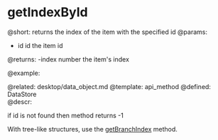 getIndexById
=============

@short:
    returns the index of the item with the specified id
@params:
- id		id		the item id


@returns:
-index    number   the item's index

@example:

@related:
	desktop/data_object.md
@template:	api_method
@defined:	DataStore	
@descr: 

if id is not found then method returns -1

With tree-like structures, use the [getBranchIndex](api/link/ui.tree_getbranchindex.md) method. 


